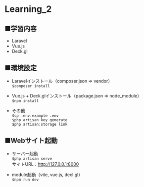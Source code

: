 # Learning_2
## ■学習内容
- Laravel
- Vue.js
- Deck.gl

## ■環境設定
- Laravelインストール（composer.json ⇒ vendor）<br>
`$composer install`

- Vue.js + Deck.glインストール（package.json ⇒ node_module）<br>
`$npm install`

- その他<br>
`$cp .env.example .env`<br>
`$php artisan key generate`<br>
`$php artisan:storage link`

## ■Webサイト起動
- サーバー起動<br>
`$php artisan serve`<br>
サイトURL：http://127.0.0.1:8000

- module起動（vite, vue.js, decl.gl）<br>
`$npm run dev`